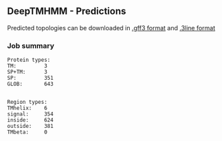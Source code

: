 ## DeepTMHMM - Predictions
Predicted topologies can be downloaded in [.gff3 format](TMRs.gff3) and [.3line format](predicted_topologies.3line)
### Job summary
```
Protein types:
TM:			3
SP+TM:		3
SP:			351
GLOB:		643


Region types:
TMhelix:	6
signal:		354
inside:		624
outside:	381
TMbeta:		0
```
